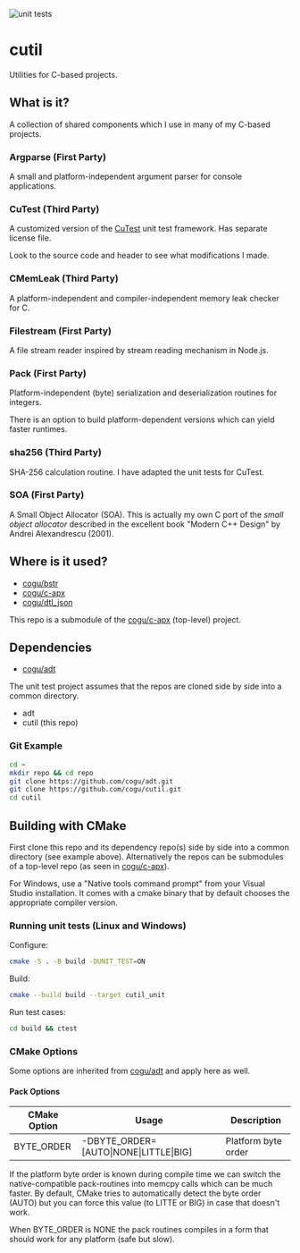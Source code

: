 ![unit tests](https://github.com/cogu/cutil/workflows/unit%20tests/badge.svg)

# cutil

Utilities for C-based projects.

## What is it?

A collection of shared components which I use in many of my C-based projects.

### Argparse (First Party)

A small and platform-independent argument parser for console applications.

### CuTest (Third Party)

A customized version of the [CuTest](http://cutest.sourceforge.net/) unit test framework. Has separate license file.

Look to the source code and header to see what modifications I made.

### CMemLeak (Third Party)

A platform-independent and compiler-independent memory leak checker for C.

### Filestream (First Party)

A file stream reader inspired by stream reading mechanism in Node.js.

### Pack (First Party)

Platform-independent (byte) serialization and deserialization routines for integers.

There is an option to build platform-dependent versions which can yield faster runtimes.

### sha256 (Third Party)

SHA-256 calculation routine. I have adapted the unit tests for CuTest.

### SOA (First Party)

A Small Object Allocator (SOA). This is actually my own C port of the *small object allocator* described in the excellent book "Modern C++ Design" by Andrei Alexandrescu (2001).

## Where is it used?

* [cogu/bstr](https://github.com/cogu/bstr)
* [cogu/c-apx](https://github.com/cogu/c-apx)
* [cogu/dtl_json](https://github.com/cogu/dtl_json)

This repo is a submodule of the [cogu/c-apx](https://github.com/cogu/c-apx) (top-level) project.

## Dependencies

* [cogu/adt](https://github.com/cogu/adt)

The unit test project assumes that the repos are cloned side by side into a common directory.

* adt
* cutil (this repo)

### Git Example

```bash
cd ~
mkdir repo && cd repo
git clone https://github.com/cogu/adt.git
git clone https://github.com/cogu/cutil.git
cd cutil
```

## Building with CMake

First clone this repo and its dependency repo(s) side by side into a common directory (see example above). Alternatively the repos can be submodules of a top-level repo (as seen in [cogu/c-apx](https://github.com/cogu/c-apx)).

For Windows, use a "Native tools command prompt" from your Visual Studio installation. It comes with a cmake binary that
by default chooses the appropriate compiler version.

### Running unit tests (Linux and Windows)

Configure:

```sh
cmake -S . -B build -DUNIT_TEST=ON
```

Build:

```sh
cmake --build build --target cutil_unit
```

Run test cases:

```cmd
cd build && ctest
```

### CMake Options

Some options are inherited from [cogu/adt](https://github.com/cogu/adt) and apply here as well.

#### Pack Options

| CMake Option | Usage                                  | Description                      |
|--------------|----------------------------------------|----------------------------------|
| BYTE_ORDER   | -DBYTE_ORDER=[AUTO\|NONE\|LITTLE\|BIG] | Platform byte order              |

If the platform byte order is known during compile time we can switch the native-compatible
pack-routines into memcpy calls which can be much faster.
By default, CMake tries to automatically detect the byte order (AUTO) but you can force this value
(to LITTE or BIG) in case that doesn't work.

When BYTE_ORDER is NONE the pack routines compiles in a form that should work for any platform (safe but slow).

